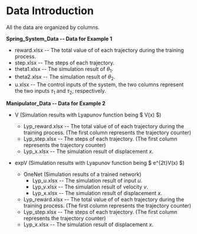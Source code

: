 # Data Introduction 

All the data are organized by columns. 

**Spring_System_Data -- Data for Example 1**

- reward.xlsx -- The total value of of each trajectory during the training process. 
- step.xlsx     -- The steps of each trajectory. 
- theta1.xlsx  -- The simulation result of $\theta_1$.
- theta2.xlsx  -- The simulation result of $\theta_2$.
- u.xlsx         -- The control inputs of the system, the two columns represent the two inputs $\tau_1$ and $\tau_2$, respectively. 

**Manipulator_Data -- Data for Example 2**

- V (Simulation results with Lyapunov function being $ V(x) $)
  - Lyp_reward.xlsx  -- The total value of of each trajectory during the training process. (The first column represents the trajectory counter)
  - Lyp_step.xlsx      -- The steps of each trajectory. (The first column represents the trajectory counter)
  - Lyp_x.xlsx          --  The simulation result of displacement $x$.

- expV (Simulation results with Lyapunov function being $ e^{2t}V(x) $)
  - OneNet (Simulation results of a trained network)
    - Lyp_u.xlsx -- The simulation result of input $u$.
    - Lyp_v.xlsx -- The simulation result of velocity $v$.
    - Lyp_x.xlsx -- The simulation result of displacement $x$.
  - Lyp_reward.xlsx   -- The total value of of each trajectory during the training process. (The first column represents the trajectory counter)
  - Lyp_step.xlsx      -- The steps of each trajectory. (The first column represents the trajectory counter)
  - Lyp_x.xlsx          --  The simulation result of displacement $x$.

